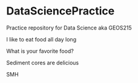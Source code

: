 # DataSciencePractice
Practice repository for Data Science aka GEOS215

I like to eat food all day long

What is your favorite food?

Sediment cores are delicious

SMH
